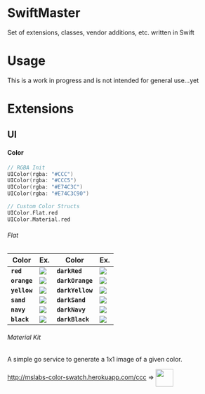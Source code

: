 # SwiftMaster

Set of extensions, classes, vendor additions, etc. written in Swift 

# Usage

This is a work in progress and is not intended for general use...yet

# Extensions #

## UI ##

#### Color ####

``` swift
// RGBA Init
UIColor(rgba: "#CCC")
UIColor(rgba: "#CCC5")
UIColor(rgba: "#E74C3C")
UIColor(rgba: "#E74C3C90")

// Custom Color Structs
UIColor.Flat.red
UIColor.Material.red
```

###### Flat ######
Color | Ex. | Color | Ex.
----- | --- | ----- | ---
**`red`**    | <img src="http://placehold.it/40/E74C3C/E74C3C"/> | **`darkRed`**    | <img src="http://placehold.it/40/C0392C/C0392C"/>
**`orange`** | <img src="http://placehold.it/35/E67E21/E67E21"/> | **`darkOrange`** | <img src="http://placehold.it/35/D35400/D35400"/> 
**`yellow`** | <img src="http://placehold.it/30/D35400/D35400"/> | **`darkYellow`** | <img src="http://placehold.it/30/FFA801/FFA801"/>
**`sand`**   | <img src="http://placehold.it/25/F0DEB4/F0DEB4"/> | **`darkSand`**   | <img src="http://placehold.it/25/D5C295/D5C295"/>
**`navy`**   | <img src="http://placehold.it/25/34495E/34495E"/> | **`darkNavy`**   | <img src="http://placehold.it/25/2C3E50/2C3E50"/>
**`black`**  | <img src="http://placehold.it/25/2B2B2B/2B2B2B"/> | **`darkBlack`**  | <img src="http://placehold.it/25/262626/262626"/>

###### Material Kit ######

A simple go service to generate a 1x1 image of a given color.

http://mslabs-color-swatch.herokuapp.com/ccc => <img src="http://mslabs-color-swatch.herokuapp.com/fea" width=40 height=40 style="vertical-align: middle"/>